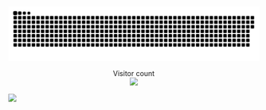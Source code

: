 <a href=#><img src="contributions.svg"></a>

<p align="center"> 
  Visitor count<br>
  <img src="https://profile-counter.glitch.me/ebxeax/count.svg" />
</p>
<a href="https://clustrmaps.com/site/1btkt"  title="Visit tracker"><img src="//www.clustrmaps.com/map_v2.png?d=IjLjQ93ANdm5uefozck2ftWhnDOMkaT2in0bqn99qDw&cl=ffffff" /></a>
